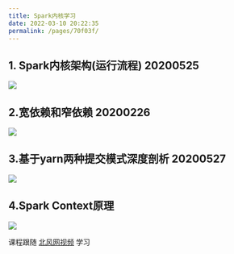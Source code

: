 ```yaml
---
title: Spark内核学习
date: 2022-03-10 20:22:35
permalink: /pages/70f03f/
---
```

## 1. Spark内核架构(运行流程) 20200525
![](https://img2020.cnblogs.com/blog/1798447/202005/1798447-20200526004120220-590151915.png)

## 2.宽依赖和窄依赖 20200226
![](https://img2020.cnblogs.com/blog/1798447/202005/1798447-20200526232852572-1028641122.png)

## 3.基于yarn两种提交模式深度剖析  20200527
![](https://img2020.cnblogs.com/blog/1798447/202005/1798447-20200527223146028-1030121868.png)

## 4.Spark Context原理
![](https://img2020.cnblogs.com/blog/1798447/202008/1798447-20200817165040494-1636858143.png)

课程跟随 [北风网视频](https://www.bilibili.com/video/BV1P4411e7v2?t=494) 学习